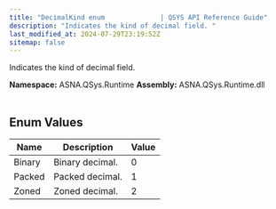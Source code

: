 ```yaml
---
title: "DecimalKind enum              | QSYS API Reference Guide"
description: "Indicates the kind of decimal field. "
last_modified_at: 2024-07-29T23:19:52Z
sitemap: false
---
```


Indicates the kind of decimal field.

**Namespace:** ASNA.QSys.Runtime
**Assembly:** ASNA.QSys.Runtime.dll
<br>
<br>

## Enum Values

| Name | Description | Value
| --- | --- | --- 
| Binary | Binary decimal. | 0 |
| Packed | Packed decimal. | 1 |
| Zoned | Zoned decimal. | 2 |
